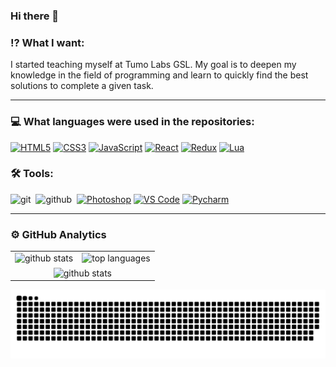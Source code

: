 ### Hi there 👋

### ⁉ What I want:

I started teaching myself at Tumo Labs GSL. My goal is to deepen my knowledge in the field of programming and learn to quickly find the best solutions to complete a given task.

---


### 💻 What languages were used in the repositories:

[![HTML5](https://img.shields.io/badge/html-E34F26.svg?&style=for-the-badge&logo=html5&logoColor=fff)](https://developer.mozilla.org/en-US/docs/Web/HTML)
[![CSS3](https://img.shields.io/badge/css-1572B6.svg?&style=for-the-badge&logo=css3&logoColor=fff)](https://developer.mozilla.org/en-US/docs/Web/CSS)
[![JavaScript](https://img.shields.io/badge/javascript-F7DF1E.svg?&style=for-the-badge&logo=javascript&logoColor=fff)](https://developer.mozilla.org/en-US/docs/Web/JavaScript)
[![React](https://img.shields.io/badge/react-61DAFB.svg?&style=for-the-badge&logo=react&logoColor=fff)](https://reactjs.org/)
[![Redux](https://img.shields.io/badge/redux-764ABC.svg?&style=for-the-badge&logo=redux&logoColor=fff)](https://redux.js.org/)
[![Lua](https://img.shields.io/badge/lua-2C2D72.svg?&style=for-the-badge&logo=lua&logoColor=FFF)](https://www.lua.org/)

### 🛠 Tools:

<img alt="git" src="https://img.shields.io/badge/git-F05033.svg?&style=for-the-badge&logo=git&logoColor=fff" />&nbsp;
<img alt="github" src="https://img.shields.io/badge/github-000.svg?&style=for-the-badge&logo=github&logoColor=fff" />&nbsp;
[![Photoshop](https://img.shields.io/badge/photoshop-31A8FF.svg?&style=for-the-badge&logo=adobe-photoshop&logoColor=fff)](https://www.adobe.com/products/photoshop.html)
[![VS Code](https://img.shields.io/badge/vs%20code-007ACC.svg?&style=for-the-badge&logo=visual-studio-code&logoColor=fff)](https://code.visualstudio.com/)
[![Pycharm](https://img.shields.io/badge/PyCharm-EFE50C.svg?&style=for-the-badge&logo=pycharm&logoColor=000)](https://www.jetbrains.com/pycharm/)

---

### ⚙️ GitHub Analytics
<table style="width: 100%">
  <tr>
    <td>
      <img height="180rem" src="https://github-readme-stats.vercel.app/api?username=blackrainbowtest&show_icons=true&theme=react" alt="github stats" />
    </td>
    <td>
      <img height="180rem" src="https://github-readme-stats.vercel.app/api/top-langs/?username=blackrainbowtest&layout=compact&theme=react" alt="top languages" />
    </td>
  </tr>
  <tr>
    <td colspan="2" align="center">
      <img align="center" src="https://github-readme-streak-stats.herokuapp.com/?user=blackrainbowtest&theme=react" alt="github stats" />
    </td>
  </tr>
</table>

![snake gif](https://github.com/blackrainbowtest/blackrainbowtest/blob/output/github-contribution-grid-snake-dark.svg)
